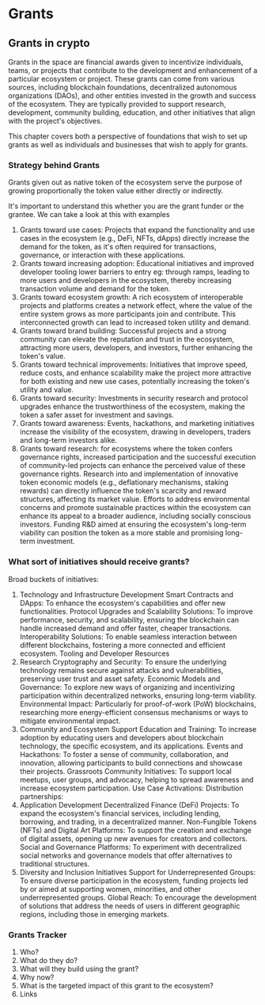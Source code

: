 # Grants

## Grants in crypto

Grants in the space are financial awards given to incentivize individuals, teams, or projects that contribute to the development and enhancement of a particular ecosystem or project. These grants can come from various sources, including blockchain foundations, decentralized autonomous organizations (DAOs), and other entities invested in the growth and success of the ecosystem. They are typically provided to support research, development, community building, education, and other initiatives that align with the project's objectives.

This chapter covers both a perspective of foundations that wish to set up grants as well as individuals and businesses that wish to apply for grants.

### Strategy behind Grants

Grants given out as native token of the ecosystem serve the purpose of growing proportionally the token value either directly or indirectly.

It's important to understand this whether you are the grant funder or the grantee. We can take a look at this with examples

1. Grants toward use cases: Projects that expand the functionality and use cases in the ecosystem (e.g., DeFi, NFTs, dApps) directly increase the demand for the token, as it's often required for transactions, governance, or interaction with these applications.
2. Grants toward increasing adoption: Educational initiatives and improved developer tooling lower barriers to entry eg: through ramps, leading to more users and developers in the ecosystem, thereby increasing transaction volume and demand for the token.
3. Grants toward ecosystem growth: A rich ecosystem of interoperable projects and platforms creates a network effect, where the value of the entire system grows as more participants join and contribute. This interconnected growth can lead to increased token utility and demand.
4. Grants toward brand building: Successful projects and a strong community can elevate the reputation and trust in the ecosystem, attracting more users, developers, and investors, further enhancing the token's value.
5. Grants toward technical improvements: Initiatives that improve speed, reduce costs, and enhance scalability make the project more attractive for both existing and new use cases, potentially increasing the token's utility and value.
6. Grants toward security: Investments in security research and protocol upgrades enhance the trustworthiness of the ecosystem, making the token a safer asset for investment and savings.
7. Grants toward awareness: Events, hackathons, and marketing initiatives increase the visibility of the ecosystem, drawing in developers, traders and long-term investors alike.
8. Grants toward research: for ecosystems where the token confers governance rights, increased participation and the successful execution of community-led projects can enhance the perceived value of these governance rights. Research into and implementation of innovative token economic models (e.g., deflationary mechanisms, staking rewards) can directly influence the token's scarcity and reward structures, affecting its market value. Efforts to address environmental concerns and promote sustainable practices within the ecosystem can enhance its appeal to a broader audience, including socially conscious investors. Funding R&D aimed at ensuring the ecosystem's long-term viability can position the token as a more stable and promising long-term investment.

### What sort of initiatives should receive grants?

Broad buckets of initiatives: 

1. Technology and Infrastructure Development
  Smart Contracts and DApps: To enhance the ecosystem's capabilities and offer new functionalities.
  Protocol Upgrades and Scalability Solutions: To improve performance, security, and scalability, ensuring the blockchain can handle increased demand and offer faster, cheaper transactions.
  Interoperability Solutions: To enable seamless interaction between different blockchains, fostering a more connected and efficient ecosystem.
  Tooling and Developer Resources
2. Research
  Cryptography and Security: To ensure the underlying technology remains secure against attacks and vulnerabilities, preserving user trust and asset safety.
  Economic Models and Governance: To explore new ways of organizing and incentivizing participation within decentralized networks, ensuring long-term viability.
  Environmental Impact: Particularly for proof-of-work (PoW) blockchains, researching more energy-efficient consensus mechanisms or ways to mitigate environmental impact.
3. Community and Ecosystem Support
  Education and Training: To increase adoption by educating users and developers about blockchain technology, the specific ecosystem, and its applications.
  Events and Hackathons: To foster a sense of community, collaboration, and innovation, allowing participants to build connections and showcase their projects.
  Grassroots Community Initiatives: To support local meetups, user groups, and advocacy, helping to spread awareness and increase ecosystem participation.
  Use Case Activations:
  Distribution partnerships:
5. Application Development
  Decentralized Finance (DeFi) Projects: To expand the ecosystem's financial services, including lending, borrowing, and trading, in a decentralized manner.
  Non-Fungible Tokens (NFTs) and Digital Art Platforms: To support the creation and exchange of digital assets, opening up new avenues for creators and collectors.
  Social and Governance Platforms: To experiment with decentralized social networks and governance models that offer alternatives to traditional structures.
6. Diversity and Inclusion Initiatives
  Support for Underrepresented Groups: To ensure diverse participation in the ecosystem, funding projects led by or aimed at supporting women, minorities, and other underrepresented groups.
  Global Reach: To encourage the development of solutions that address the needs of users in different geographic regions, including those in emerging markets.

### Grants Tracker

1. Who?
2. What do they do?
3. What will they build using the grant?
4. Why now?
5. What is the targeted impact of this grant to the ecosystem?
6. Links
